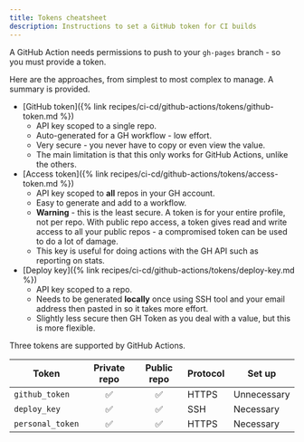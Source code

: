 ```yaml
---
title: Tokens cheatsheet
description: Instructions to set a GitHub token for CI builds
---
```


A GitHub Action needs permissions to push to your `gh-pages` branch - so you must provide a token.

Here are the approaches, from simplest to most complex to manage. A summary is provided.

- [GitHub token]({% link recipes/ci-cd/github-actions/tokens/github-token.md %})
	- API key scoped to a single repo.
	- Auto-generated for a GH workflow - low effort.
	- Very secure - you never have to copy or even view the value.
	- The main limitation is that this only works for GitHub Actions, unlike the others.
- [Access token]({% link recipes/ci-cd/github-actions/tokens/access-token.md %})
	- API key scoped to **all** repos in your GH account.
	- Easy to generate and add to a workflow.
	- **Warning** - this is the least secure. A token is for your entire profile, not per repo. With public repo access, a token gives read and write access to all your public repos - a compromised token can be used to do a lot of damage.
	- This key is useful for doing actions with the GH API such as reporting on stats.
- [Deploy key]({% link recipes/ci-cd/github-actions/tokens/deploy-key.md %})
	- API key scoped to a repo.
	- Needs to be generated **locally** once using SSH tool and your email address then pasted in so it takes more effort.
	- Slightly less secure then GH Token as you deal with a value, but this is more flexible.


Three tokens are supported by GitHub Actions.

| Token            | Private repo | Public repo | Protocol | Set up      |
| ---------------- | :----------: | :---------: | -------- | ----------- |
| `github_token`   |      ✅️       |      ✅️      | HTTPS    | Unnecessary |
| `deploy_key`     |      ✅️       |      ✅️      | SSH      | Necessary   |
| `personal_token` |      ✅️       |      ✅️      | HTTPS    | Necessary   |
